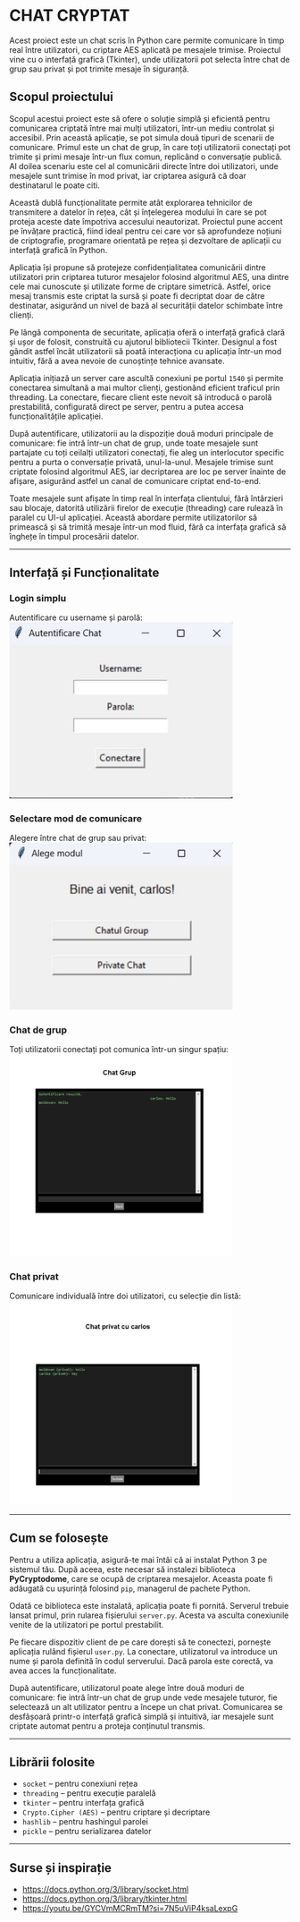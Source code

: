 # CHAT CRYPTAT

Acest proiect este un chat scris în Python care permite comunicare în timp real între utilizatori, cu criptare AES aplicată pe mesajele trimise. Proiectul vine cu o interfață grafică (Tkinter), unde utilizatorii pot selecta între chat de grup sau privat și pot trimite mesaje în siguranță.

## Scopul proiectului

Scopul acestui proiect este să ofere o soluție simplă și eficientă pentru comunicarea criptată între mai mulți utilizatori, într-un mediu controlat și accesibil. Prin această aplicație, se pot simula două tipuri de scenarii de comunicare. Primul este un chat de grup, în care toți utilizatorii conectați pot trimite și primi mesaje într-un flux comun, replicând o conversație publică. Al doilea scenariu este cel al comunicării directe între doi utilizatori, unde mesajele sunt trimise în mod privat, iar criptarea asigură că doar destinatarul le poate citi.

Această dublă funcționalitate permite atât explorarea tehnicilor de transmitere a datelor în rețea, cât și înțelegerea modului în care se pot proteja aceste date împotriva accesului neautorizat. Proiectul pune accent pe învățare practică, fiind ideal pentru cei care vor să aprofundeze noțiuni de criptografie, programare orientată pe rețea și dezvoltare de aplicații cu interfață grafică în Python.

Aplicația își propune să protejeze confidențialitatea comunicării dintre utilizatori prin criptarea tuturor mesajelor folosind algoritmul AES, una dintre cele mai cunoscute și utilizate forme de criptare simetrică. Astfel, orice mesaj transmis este criptat la sursă și poate fi decriptat doar de către destinatar, asigurând un nivel de bază al securității datelor schimbate între clienți.

Pe lângă componenta de securitate, aplicația oferă o interfață grafică clară și ușor de folosit, construită cu ajutorul bibliotecii Tkinter. Designul a fost gândit astfel încât utilizatorii să poată interacționa cu aplicația într-un mod intuitiv, fără a avea nevoie de cunoștințe tehnice avansate.

Aplicația inițiază un server care ascultă conexiuni pe portul `1540` și permite conectarea simultană a mai multor clienți, gestionând eficient traficul prin threading. La conectare, fiecare client este nevoit să introducă o parolă prestabilită, configurată direct pe server, pentru a putea accesa funcționalitățile aplicației.

După autentificare, utilizatorii au la dispoziție două moduri principale de comunicare: fie intră într-un chat de grup, unde toate mesajele sunt partajate cu toți ceilalți utilizatori conectați, fie aleg un interlocutor specific pentru a purta o conversație privată, unul-la-unul. Mesajele trimise sunt criptate folosind algoritmul AES, iar decriptarea are loc pe server înainte de afișare, asigurând astfel un canal de comunicare criptat end-to-end.

Toate mesajele sunt afișate în timp real în interfața clientului, fără întârzieri sau blocaje, datorită utilizării firelor de execuție (threading) care rulează în paralel cu UI-ul aplicației. Această abordare permite utilizatorilor să primească și să trimită mesaje într-un mod fluid, fără ca interfața grafică să înghețe în timpul procesării datelor.

---

## Interfață și Funcționalitate

### Login simplu
Autentificare cu username și parolă:  
<img width="400" alt="login" src="1.jpg" />

### Selectare mod de comunicare 
Alegere între chat de grup sau privat:  
<img width="400" alt="login" src="2.jpg" />

### Chat de grup 
Toți utilizatorii conectați pot comunica într-un singur spațiu:  
<img width="400" alt="login" src="3.jpg" />

### Chat privat 
Comunicare individuală între doi utilizatori, cu selecție din listă:  
<img width="400" alt="login" src="4.jpg" />

---

## Cum se folosește

Pentru a utiliza aplicația, asigură-te mai întâi că ai instalat Python 3 pe sistemul tău. După aceea, este necesar să instalezi biblioteca **PyCryptodome**, care se ocupă de criptarea mesajelor. Aceasta poate fi adăugată cu ușurință folosind `pip`, managerul de pachete Python.

Odată ce biblioteca este instalată, aplicația poate fi pornită. Serverul trebuie lansat primul, prin rularea fișierului `server.py`. Acesta va asculta conexiunile venite de la utilizatori pe portul prestabilit.

Pe fiecare dispozitiv client de pe care dorești să te conectezi, pornește aplicația rulând fișierul `user.py`. La conectare, utilizatorul va introduce un nume și parola definită în codul serverului. Dacă parola este corectă, va avea acces la funcționalitate.

După autentificare, utilizatorul poate alege între două moduri de comunicare: fie intră într-un chat de grup unde vede mesajele tuturor, fie selectează un alt utilizator pentru a începe un chat privat. Comunicarea se desfășoară printr-o interfață grafică simplă și intuitivă, iar mesajele sunt criptate automat pentru a proteja conținutul transmis.

---

## Librării folosite

- `socket` – pentru conexiuni rețea  
- `threading` – pentru execuție paralelă  
- `tkinter` – pentru interfața grafică  
- `Crypto.Cipher (AES)` – pentru criptare și decriptare  
- `hashlib` – pentru hashingul parolei  
- `pickle` – pentru serializarea datelor  

---

## Surse și inspirație

- https://docs.python.org/3/library/socket.html  
- https://docs.python.org/3/library/tkinter.html  
- https://youtu.be/GYCVmMCRmTM?si=7N5uViP4ksaLexpG
